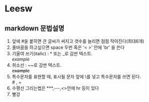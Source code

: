 # Leesw
## markdown 문법설명

1. 앞에 #을 붙히면 큰 글씨가 써지고 갯수를 늘리면 점점 작아진다(최대6개)
2. 줄바꿈을 하고싶으면 space 두번 혹은 '< >' 안에 'br' 을 쓴다
3. 기울여 쓰기(italic) : * 또는 _로 감싼 텍스트. <br>
_example_ 
4. 취소선 : ~~로 감싼 텍스트. <br>
~~example~~ 
5. 특수문자를 표현할 때, 표시될 문자 앞에 \를 넣고 특수문자를 쓰면 된다. <br>
\# , \+
6. 수평선 그리는법은 ***,---,<>안에 hr 등이 있다
7. <span style='red'>빨강
